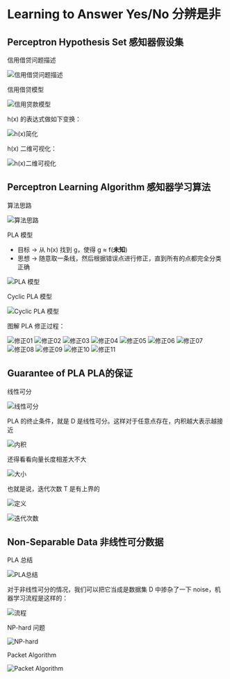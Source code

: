 # Learning to Answer Yes/No 分辨是非
## Perceptron Hypothesis Set 感知器假设集
信用借贷问题描述

![信用借贷问题描述](/images/yn01.png)

信用借贷模型

![信用贷款模型](/images/yn02.png)

h(x) 的表达式做如下变换：

![h(x)简化](/images/yn03.png)

h(x) 二维可视化：

![h(x)二维可视化](/images/yn04.png)

## Perceptron Learning Algorithm 感知器学习算法
算法思路

![算法思路](/images/yn05.png)

PLA 模型
- 目标 -> 从 h(x) 找到 g，使得 g ≈ f(**未知**)
- 思想 -> 随意取一条线，然后根据错误点进行修正，直到所有的点都完全分类正确

![PLA 模型](/images/yn06.png)

Cyclic PLA 模型

![Cyclic PLA 模型](/images/yn07.png)

图解 PLA 修正过程：

![修正01](/images/xz01.png) ![修正02](/images/xz02.png) ![修正03](/images/xz03.png)
![修正04](/images/xz04.png) ![修正05](/images/xz05.png) ![修正06](/images/xz06.png)
![修正07](/images/xz07.png) ![修正08](/images/xz08.png) ![修正09](/images/xz09.png)
![修正10](/images/xz10.png) ![修正11](/images/xz11.png) 

## Guarantee of PLA PLA的保证
线性可分

![线性可分](/images/yn08.png)

PLA 的终止条件，就是 D 是线性可分。这样对于任意点存在，内积越大表示越接近

![内积](/images/yn09.png)

还得看看向量长度相差大不大
	
![大小](/images/yn10.png)

也就是说，迭代次数 T 是有上界的

![定义](/images/gpla06.png)

![迭代次数](/images/gpla05.png)

## Non-Separable Data 非线性可分数据
PLA 总结

![PLA总结](/images/yn11.png)

对于非线性可分的情况，我们可以把它当成是数据集 D 中掺杂了一下 noise，机器学习流程是这样的：

![流程](/images/yn12.png)

NP-hard 问题

![NP-hard](/images/yn13.png)

Packet Algorithm

![Packet Algorithm](/images/yn14.png)
